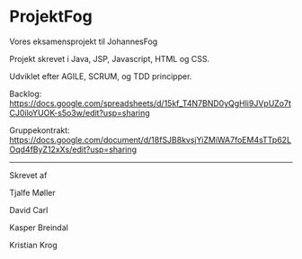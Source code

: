 # ProjektFog
Vores eksamensprojekt til JohannesFog

Projekt skrevet i Java, JSP, Javascript, HTML og CSS.

Udviklet efter AGILE, SCRUM, og TDD principper.

Backlog: https://docs.google.com/spreadsheets/d/15kf_T4N7BND0yQgHli9JVpUZo7tCJ0iloYUOK-s5o3w/edit?usp=sharing

Gruppekontrakt: https://docs.google.com/document/d/18fSJB8kvsjYiZMiWA7foEM4sTTp62LOqd4fByZ12xXs/edit?usp=sharing


---

Skrevet af

Tjalfe Møller

David Carl

Kasper Breindal

Kristian Krog

